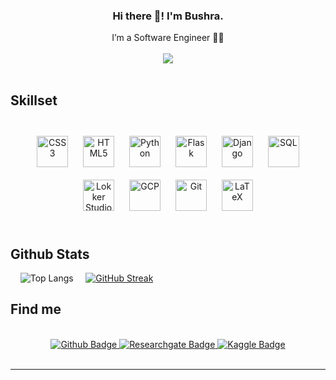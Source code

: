 ### <div align="center">Hi there 👋! I'm Bushra.</div>  
<div align="center">
  I’m a Software Engineer 👨‍💻
</div>  
</br>
<div align="center">
<img src="https://komarev.com/ghpvc/?username=bushra-rafia&style=for-the-badge&color=blue&abbreviated=true" align="center" />
</div>  
<br/>  


## Skillset  
<br>
<div align="center">  
<a href="https://www.w3schools.com/css/" target="_blank"><img style="margin: 10px" src="https://profilinator.rishav.dev/skills-assets/css3-original-wordmark.svg" alt="CSS3" height="50" /></a>  
<a href="https://en.wikipedia.org/wiki/HTML5" target="_blank"><img style="margin: 10px" src="https://profilinator.rishav.dev/skills-assets/html5-original-wordmark.svg" alt="HTML5" height="50" /></a>  
<a href="https://www.python.org/" target="_blank"><img style="margin: 10px" src="https://profilinator.rishav.dev/skills-assets/python-original.svg" alt="Python" height="50" /></a>  
<a href="https://flask.palletsprojects.com/" target="_blank"><img style="margin: 10px" src="https://profilinator.rishav.dev/skills-assets/flask.png" alt="Flask" height="50" /></a>  
<a href="https://www.djangoproject.com/" target="_blank"><img style="margin: 10px" src="https://profilinator.rishav.dev/skills-assets/django-original.svg" alt="Django" height="50" /></a> 
<a href="https://cloud.google.com/bigquery" target="_blank"><img style="margin: 10px" src="https://w7.pngwing.com/pngs/170/924/png-transparent-microsoft-sql-server-microsoft-azure-sql-database-microsoft-text-logo-microsoft-azure.png" alt="SQL" height="50" /></a> 
<a href="https://lookerstudio.google.com/" target="_blank"><img style="margin: 10px" src="https://www.cdata.com/connect/integrations/datastudio/img/icon.png" alt="Lokker Studio" height="50" /></a> 
<a href="https://cloud.google.com/" target="_blank"><img style="margin: 10px" src="https://profilinator.rishav.dev/skills-assets/google_cloud-icon.svg" alt="GCP" height="50" /></a>  
<a href="https://github.com/" target="_blank"><img style="margin: 10px" src="https://profilinator.rishav.dev/skills-assets/git-scm-icon.svg" alt="Git" height="50" /></a>  
<a href="https://www.latex-project.org/" target="_blank"><img style="margin: 10px" src="https://cdn.overleaf.com/img/ol-brand/overleaf_og_logo.png" alt="LaTeX" height="50" /></a> 
</div>
<br/>  


## Github Stats 
 &nbsp;  &nbsp; ![Top Langs](https://github-readme-stats.vercel.app/api/top-langs/?username=bushra-rafia&hide_progress=true) &nbsp;  &nbsp;
<a href="https://git.io/streak-stats"><img src="https://streak-stats.demolab.com?user=bushra-rafia&theme=transparent&mode=yearly" alt="GitHub Streak"/></a>
<br/> 

## Find me
<br/>
<div id="badges" align="center">
   <!--- <a href="https://linkedin.com/in/bushra-rafia-chowdhury">
    <img src="https://img.shields.io/badge/LinkedIn-blue?style=for-the-badge&logo=linkedin&logoColor=white" alt="LinkedIn Badge"/>
  </a> -->
  <a href="https://github.com/bushra-rafia">
    <img src="https://img.shields.io/badge/github-black?style=for-the-badge&logo=github&logoColor=white" alt="Github Badge"/>
  </a>
  <a href="https://www.researchgate.net/profile/Bushra-Rafia-Chowdhury">
    <img src="https://img.shields.io/badge/researchgate-white?style=for-the-badge&logo=researchgate&logoColor=black" alt="Researchgate Badge"/>
  </a>
  <a href="https://www.kaggle.com/bushrarafiachowdhury">
    <img src="https://img.shields.io/badge/kaggle-blue?style=for-the-badge&logo=kaggle&logoColor=white" alt="Kaggle Badge"/>
  </a>
</div>
<br/>  

----
